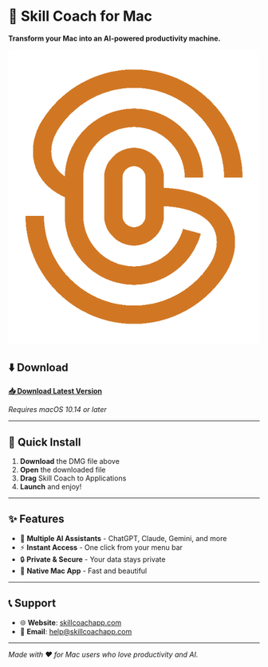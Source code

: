 # 🎯 Skill Coach for Mac

  **Transform your Mac into an AI-powered productivity machine.**

  ![Skill Coach](logo-skill-coach.png)

  ## ⬇️ Download

  **[📥 Download Latest 
  Version](https://github.com/buscanopaul/skill-coach-releases/releases/latest/download/SkillCoach-Installer-1.0.0.dmg)**

  *Requires macOS 10.14 or later*

  ---

  ## 🚀 Quick Install

  1. **Download** the DMG file above
  2. **Open** the downloaded file
  3. **Drag** Skill Coach to Applications
  4. **Launch** and enjoy!

  ---

  ## ✨ Features

  - 🤖 **Multiple AI Assistants** - ChatGPT, Claude, Gemini, and more
  - ⚡ **Instant Access** - One click from your menu bar
  - 🔒 **Private & Secure** - Your data stays private
  - 🎨 **Native Mac App** - Fast and beautiful

  ---

  ## 📞 Support

  - 🌐 **Website**: [skillcoachapp.com](https://skillcoachapp.com)
  - 📧 **Email**: [help@skillcoachapp.com](mailto:help@skillcoachapp.com)

  ---

  *Made with ❤️ for Mac users who love productivity and AI.*
